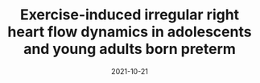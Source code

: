---
title: "Exercise-induced irregular right heart flow dynamics in adolescents and young adults born preterm"
collection: publications
permalink: /publication/2021-10-21-eldridge
date: 2021-10-21
venue: 'Journal of Cardiovascular Magnetic Resonance'
paperurl: 'http://gsroberts1.github.io/files/eldridge_preterm_study.pdf'
link: https://pubmed.ncbi.nlm.nih.gov/34670573/
code: 
github: 
citation: 'Macdonald, J. A., <b>Roberts, G. S.</b>, Corrado, P. A., Beshish, A. G., Haraldsdottir, K., Barton, G. P., . . . Wieben, O. (2021). &quot;Exercise-induced irregular right heart flow dynamics in adolescents and young adults born preterm&quot;. <i>J Cardiovasc Magn Reson</i>, 23(1), 116. doi:10.1186/s12968-021-00816-2'
---